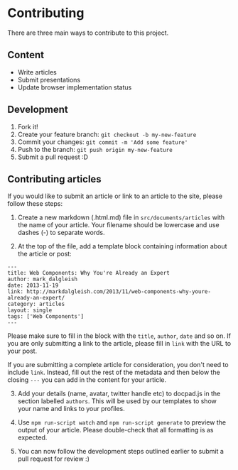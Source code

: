 # Contributing

There are three main ways to contribute to this project.

## Content

* Write articles
* Submit presentations
* Update browser implementation status

## Development

1. Fork it!
2. Create your feature branch: `git checkout -b my-new-feature`
3. Commit your changes: `git commit -m 'Add some feature'`
4. Push to the branch: `git push origin my-new-feature`
5. Submit a pull request :D

## Contributing articles

If you would like to submit an article or link to an article to the site, please follow these steps:

1. Create a new markdown (.html.md) file in `src/documents/articles` with the name of your article. Your filename should be lowercase and use dashes (-) to separate words. 

2. At the top of the file, add a template block containing information about the article or post:

```
---
title: Web Components: Why You're Already an Expert
author: mark_dalgleish
date: 2013-11-19
link: http://markdalgleish.com/2013/11/web-components-why-youre-already-an-expert/
category: articles
layout: single
tags: ['Web Components']
---
```

Please make sure to fill in the block with the `title`, `author`, `date` and so on. If you are only submitting a link to the article, please fill in `link` with the URL to your post. 

If you are submitting a complete article for consideration, you don't need to include `link`. Instead, fill out the rest of the metadata and then below the closing `---` you can add in the content for your article.

3. Add your details (name, avatar, twitter handle etc) to docpad.js in the section labelled `authors`. This will be used by our templates to show your name and links to your profiles.

4. Use `npm run-script watch` and `npm run-script generate` to preview the output of your article. Please double-check that all formatting is as expected. 

5. You can now follow the development steps outlined earlier to submit a pull request for review :)

